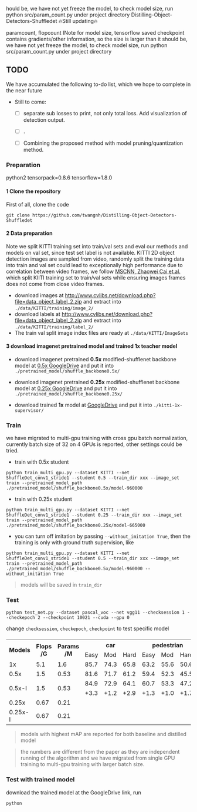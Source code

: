 hould be, we have not yet freeze the model,
to check model size, run
python src/param_count.py
under project directory
 Distilling-Object-Detectors-Shuffledet
🔥Still updating🔥

paramcount, flopcount
INote for model size, tensorflow saved checkpoint contains gradients/other information, so the size is larger than it
should be, we have not yet freeze the model,
to check model size, run
python src/param_count.py
under project directory
## TODO
We have accumulated the following to-do list, which we hope to complete in the near future
- Still to come:
  * [ ] separate sub losses to print, not only total loss. Add visualization of detection output.
  * [ ] .
  * [ ] Combining the proposed method with model pruning/quantization method.


### Preparation
python2
tensorpack=0.8.6
tensorflow=1.8.0

#### 1 Clone the repository
First of all, clone the code
```
git clone https://github.com/twangnh/Distilling-Object-Detectors-Shuffledet
```

#### 2 Data preparation
Note we split KITTI training set into train/val sets and eval our methods and models on val set, since test set label is not available.
KITTI 2D object detection images are sampled from video, randomly split the training data into train and val set could lead to 
exceptionally high performance due to correlation between video frames, we follow [MSCNN, Zhaowei Cai et.al.](https://arxiv.org/abs/1607.07155) which split
KIITI training set to train/val sets while ensuring images frames does not come from close video frames.

* download images at http://www.cvlibs.net/download.php?file=data_object_label_2.zip and extract into `./data/KITTI/training/image_2/`
* download labels at http://www.cvlibs.net/download.php?file=data_object_label_2.zip and extract into `./data/KITTI/training/label_2/`
* The train val split image index files are ready at `./data/KITTI/ImageSets`

#### 3 download imagenet pretrained model and trained 1x teacher model

* download imagenet pretrained **0.5x** modified-shufflenet backbone model at [0.5x GoogleDrive](https://drive.google.com/file/d/1Fk40F-M0QtiDapiFmzRmnJKPPETmwSnv/view?usp=sharing) 
and put it into `./pretrained_model/shuffle_backbone0.5x/`

* download imagenet pretrained **0.25x** modified-shufflenet backbone model at [0.25x GoogleDrive](https://drive.google.com/file/d/1msI_8qpSqb4azhhhDnzl_8N-jiI1tI5B/view?usp=sharing) 
and put it into `./pretrained_model/shuffle_backbone0.25x/`

* download trained **1x** model at [GoogleDrive](https://drive.google.com/file/d/1jTTeyA61ZPDgwrvHeelysTQLUSWbIOul/view?usp=sharing)
and put it into `./kitti-1x-supervisor/`


### Train
we have migrated to multi-gpu training with cross gpu batch normalization, currently batch size of 32 on 4 GPUs is reported, other settings could be tried.

* train with 0.5x student
```
python train_multi_gpu.py --dataset KITTI --net ShuffleDet_conv1_stride1 --student 0.5 --train_dir xxx --image_set train --pretrained_model_path ./pretrained_model/shuffle_backbone0.5x/model-960000
```

* train with 0.25x student
```
python train_multi_gpu.py --dataset KITTI --net ShuffleDet_conv1_stride1 --student 0.25 --train_dir xxx --image_set train --pretrained_model_path ./pretrained_model/shuffle_backbone0.25x/model-665000
```
* you can turn off imitation by passing `--without_imitation True`, then the training is only with ground truth supervision,
like 
```
python train_multi_gpu.py --dataset KITTI --net ShuffleDet_conv1_stride1 --student 0.5 --train_dir xxx --image_set train --pretrained_model_path ./pretrained_model/shuffle_backbone0.5x/model-960000 --without_imitation True
```

>models will be saved in ```train_dir```

### Test
```
python test_net.py --dataset pascal_voc --net vgg11 --checksession 1 --checkepoch 2 --checkpoint 10021 --cuda --gpu 0
```
change ```checksession```, ```checkepoch```, ```checkpoint``` to test specific model

###
<table class="tg">
  <tr>
    <th class="tg-k19b" rowspan="2">Models</th>
    <th class="tg-k19b" rowspan="2">Flops<br>/G</th>
    <th class="tg-gom2" rowspan="2">Params<br>/M</th>
    <th class="tg-gom2" colspan="3">car</th>
    <th class="tg-gom2" colspan="3">pedestrian</th>
    <th class="tg-gom2" colspan="3">cyclist</th>
    <th class="tg-gom2" rowspan="2">mAP</th>
    <th class="tg-gom2" rowspan="2">ckpt</th>
  </tr>
  <tr>
    <td class="tg-gom2">Easy</td>
    <td class="tg-gom2">Mod</td>
    <td class="tg-gom2">Hard</td>
    <td class="tg-gom2">Easy</td>
    <td class="tg-gom2">Mod</td>
    <td class="tg-gom2">Hard</td>
    <td class="tg-gom2">Easy</td>
    <td class="tg-gom2">Mod</td>
    <td class="tg-gom2">Hard</td>
  </tr>
  <tr>
    <td class="tg-k19b">1x</td>
    <td class="tg-k19b">5.1</td>
    <td class="tg-gom2">1.6</td>
    <td class="tg-gom2">85.7</td>
    <td class="tg-gom2">74.3</td>
    <td class="tg-gom2">65.8</td>
    <td class="tg-gom2">63.2</td>
    <td class="tg-gom2">55.6</td>
    <td class="tg-gom2">50.6</td>
    <td class="tg-gom2">69.7</td>
    <td class="tg-gom2">51.0</td>
    <td class="tg-gom2">49.1</td>
    <td class="tg-tzpo">62.8</td>
    <td class="tg-gom2"><a href="https://drive.google.com/file/d/1jTTeyA61ZPDgwrvHeelysTQLUSWbIOul/view?usp=sharing">GoogleDrive</a></td>
  </tr>
  <tr>
    <td class="tg-k19b">0.5x</td>
    <td class="tg-k19b">1.5</td>
    <td class="tg-gom2">0.53</td>
    <td class="tg-gom2">81.6</td>
    <td class="tg-gom2">71.7</td>
    <td class="tg-gom2">61.2</td>
    <td class="tg-gom2">59.4</td>
    <td class="tg-gom2">52.3</td>
    <td class="tg-gom2">45.5</td>
    <td class="tg-gom2">59.7</td>
    <td class="tg-gom2">43.5</td>
    <td class="tg-gom2">42.0</td>
    <td class="tg-tzpo">57.4</td>
    <td class="tg-gom2"><a href="https://drive.google.com/file/d/1SYWeyRLbeDIQZzETKy0oqONe5hvepWqK/view?usp=sharing">GoogleDrive</a></td>
  </tr>
  <tr>
    <td class="tg-k19b" rowspan="2">0.5x-I</td>
    <td class="tg-k19b" rowspan="2">1.5</td>
    <td class="tg-gom2" rowspan="2">0.53</td>
    <td class="tg-gom2">84.9</td>
    <td class="tg-gom2">72.9</td>
    <td class="tg-gom2">64.1</td>
    <td class="tg-gom2">60.7</td>
    <td class="tg-gom2">53.3</td>
    <td class="tg-gom2">47.2</td>
    <td class="tg-gom2">69.0</td>
    <td class="tg-gom2">46.2</td>
    <td class="tg-gom2">44.9</td>
    <td class="tg-tzpo">60.4</td>
    <td class="tg-gom2"><a href="https://drive.google.com/file/d/1TyU7b957pRkD5PGHgoPy6803XAK0oTK3/view?usp=sharing">GoogleDrive</a></td>
  </tr>
  <tr>
    <td class="tg-oesp">+3.3</td>
    <td class="tg-oesp">+1.2</td>
    <td class="tg-oesp">+2.9</td>
    <td class="tg-oesp">+1.3</td>
    <td class="tg-oesp">+1.0</td>
    <td class="tg-oesp">+1.7</td>
    <td class="tg-oesp">+9.3</td>
    <td class="tg-oesp">+2.7</td>
    <td class="tg-oesp">+2.9</td>
    <td class="tg-oesp">+3.0</td>
    <td class="tg-186s"></td>
  </tr>
  <tr>
    <td class="tg-k19b">0.25x</td>
    <td class="tg-k19b">0.67</td>
    <td class="tg-gom2">0.21</td>
    <td class="tg-gom2"></td>
    <td class="tg-gom2"></td>
    <td class="tg-gom2"></td>
    <td class="tg-gom2"></td>
    <td class="tg-gom2"></td>
    <td class="tg-gom2"></td>
    <td class="tg-gom2"></td>
    <td class="tg-gom2"></td>
    <td class="tg-gom2"></td>
    <td class="tg-gom2"></td>
    <td class="tg-gom2"></td>
  </tr>
  <tr>
    <td class="tg-k19b" rowspan="2">0.25x-I</td>
    <td class="tg-k19b" rowspan="2">0.67</td>
    <td class="tg-gom2" rowspan="2">0.21</td>
    <td class="tg-gom2"></td>
    <td class="tg-gom2"></td>
    <td class="tg-gom2"></td>
    <td class="tg-gom2"></td>
    <td class="tg-gom2"></td>
    <td class="tg-gom2"></td>
    <td class="tg-gom2"></td>
    <td class="tg-gom2"></td>
    <td class="tg-gom2"></td>
    <td class="tg-gom2"></td>
    <td class="tg-gom2"></td>
  </tr>
  <tr>
    <td class="tg-186s"></td>
    <td class="tg-186s"></td>
    <td class="tg-186s"></td>
    <td class="tg-186s"></td>
    <td class="tg-186s"></td>
    <td class="tg-186s"></td>
    <td class="tg-186s"></td>
    <td class="tg-186s"></td>
    <td class="tg-186s"></td>
    <td class="tg-186s"></td>
    <td class="tg-186s"></td>
  </tr>
</table>

>models with highest mAP are reported for both baseline and distilled model

>the numbers are different from the paper as they are independent running of the algorithm and we have migrated from single GPU training to multi-gpu training with larger batch size.

### Test with trained model
download the trained model at the GoogleDrive link, run
```
python 
```
